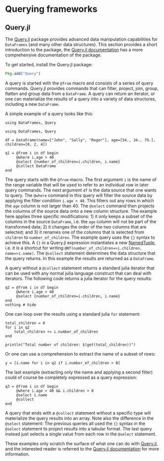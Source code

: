 # Querying frameworks

## Query.jl

The [Query.jl](https://github.com/davidanthoff/Query.jl) package provides advanced data manipulation capabilities for `DataFrames` (and many other data structures). This section provides a short introduction to the package, the [Query.jl documentation](http://www.david-anthoff.com/Query.jl/stable/) has a more comprehensive documentation of the package.

To get started, install the Query.jl package:

```julia
Pkg.add("Query")
```

A query is started with the `@from` macro and consists of a series of query commands. Query.jl provides commands that can filter, project, join, group, flatten and group data from a `DataFrame`. A query can return an iterator, or one can materialize the results of a query into a variety of data structures, including a new `DataFrame`.

A simple example of a query looks like this:

```@setup 1
using DataFrames, Query
```

```@example 1
using DataFrames, Query

df = DataFrame(name=["John", "Sally", "Roger"], age=[54., 34., 79.], children=[0, 2, 4])

q1 = @from i in df begin
     @where i.age > 40
     @select {number_of_children=i.children, i.name}
     @collect DataFrame
end
```

The query starts with the `@from` macro. The first argument `i` is the name of the range variable that will be used to refer to an individual row in later query commands. The next argument `df` is the data source that one wants to query. The `@where` command in this query will filter the source data by applying the filter condition `i.age > 40`. This filters out any rows in which the `age` column is not larger than 40. The `@select` command then projects the columns of the source data onto a new column structure. The example here applies three specific modifications: 1) it only keeps a subset of the columns in the source `DataFrame`, i.e. the `age` column will not be part of the transformed data; 2) it changes the order of the two columns that are selected; and 3) it renames one of the columns that is selected from `children` to `number_of_children`. The example query uses the `{}` syntax to achieve this. A `{}` in a Query.jl expression instantiates a new [NamedTuple](https://github.com/blackrock/NamedTuples.jl), i.e. it is a shortcut for writing `@NT(number_of_children=>i.children, name=>i.name)`. The `@collect` statement determines the data structure that the query returns. In this example the results are returned as a `DataFrame`.

A query without a `@collect` statement returns a standard julia iterator that can be used with any normal julia language construct that can deal with iterators. The following code returns a julia iterator for the query results:

```@example 1
q2 = @from i in df begin
     @where i.age > 40
     @select {number_of_children=i.children, i.name}
end
nothing # hide
```

One can loop over the results using a standard julia `for` statement:

```@example 1
total_children = 0
for i in q2
    total_children += i.number_of_children
end

println("Total number of children: $(get(total_children))")
```

Or one can use a comprehension to extract the name of a subset of rows:

```@example 1
y = [i.name for i in q2 if i.number_of_children > 0]
```

The last example (extracting only the name and applying a second filter) could of course be completely expressed as a query expression:

```@example 1
q3 = @from i in df begin
     @where i.age > 40 && i.children > 0
     @select i.name
     @collect
end
```

A query that ends with a `@collect` statement without a specific type will materialize the query results into an array. Note also the difference in the `@select` statement: The previous queries all used the `{}` syntax in the `@select` statement to project results into a tabular format. The last query instead just selects a single value from each row in the `@select` statement.

These examples only scratch the surface of what one can do with [Query.jl](https://github.com/davidanthoff/Query.jl), and the interested reader is referred to the [Query.jl documentation](http://www.david-anthoff.com/Query.jl/stable/) for more information.
